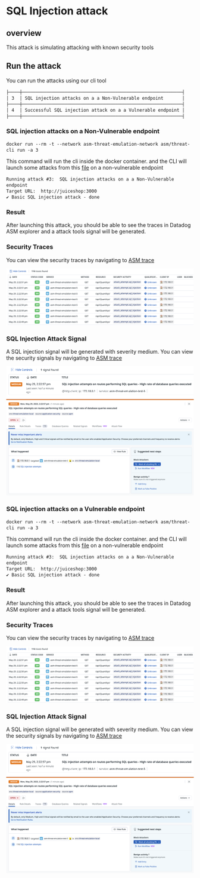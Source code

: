 # SQL Injection attack

## overview
This attack is simulating attacking with known security tools


## Run the attack
You can run the attacks using our cli tool


```
├────┼────────────────────────────────────────────────────────────┤
│ 3  │ SQL injection attacks on a a Non-Vulnerable endpoint       │
├────┼────────────────────────────────────────────────────────────┤
│ 4  │ Successful SQL injection attack on a a Vulnerable endpoint │
├────┼────────────────────────────────────────────────────────────┤
```

### SQL injection attacks on a **Non-Vulnerable** endpoint

```shell
docker run --rm -t --network asm-threat-emulation-network asm/threat-cli run -a 3
```

This command will run the cli inside the docker container. and the CLI will launch some attacks from this [file](./../cli/attacks/sqli-payloads.txt) on a non-vulnerable endpoint



```shell
Running attack #3:  SQL injection attacks on a a Non-Vulnerable endpoint
Target URL:  http://juiceshop:3000
✔ Basic SQL injection attack - done
```


### Result
After launching this attack, you should be able to see the traces in Datadog ASM explorer and a attack tools signal will be generated.



### Security Traces
You can view the security traces by navigating to [ASM trace](https://app.datadoghq.com/security/appsec/traces)


![Security Traces](./imgs/sqli-traces.png "Security Traces")


### SQL Injection Attack Signal
A SQL injection signal will be generated with severity medium. You can view the security signals by navigating to [ASM trace](https://app.datadoghq.com/security?query=%40workflow.rule.type%3A%22Application%20Security%22&column=time&order=desc&product=appsec&view=signal)



![Security Signal](./imgs/sqli-signal-1.png "Security Signal")
![Security Signal](./imgs/sqli-signal-2.png "Security Signal")




### SQL injection attacks on a **Vulnerable** endpoint

```shell
docker run --rm -t --network asm-threat-emulation-network asm/threat-cli run -a 3
```

This command will run the cli inside the docker container. and the CLI will launch some attacks from this [file](./../cli/attacks/sqli-payloads.txt) on a non-vulnerable endpoint



```shell
Running attack #3:  SQL injection attacks on a a Non-Vulnerable endpoint
Target URL:  http://juiceshop:3000
✔ Basic SQL injection attack - done
```


### Result
After launching this attack, you should be able to see the traces in Datadog ASM explorer and a attack tools signal will be generated.



### Security Traces
You can view the security traces by navigating to [ASM trace](https://app.datadoghq.com/security/appsec/traces)


![Security Traces](./imgs/sqli-traces.png "Security Traces")


### SQL Injection Attack Signal
A SQL injection signal will be generated with severity medium. You can view the security signals by navigating to [ASM trace](https://app.datadoghq.com/security?query=%40workflow.rule.type%3A%22Application%20Security%22&column=time&order=desc&product=appsec&view=signal)



![Security Signal](./imgs/sqli-signal-1.png "Security Signal")
![Security Signal](./imgs/sqli-signal-2.png "Security Signal")